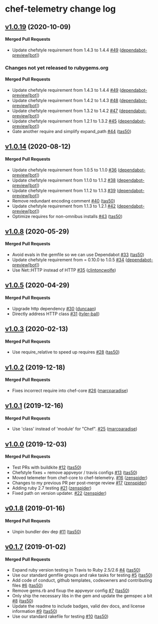# chef-telemetry change log

<!-- latest_release 1.0.19 -->
## [v1.0.19](https://github.com/chef/chef-telemetry/tree/v1.0.19) (2020-10-09)

#### Merged Pull Requests
- Update chefstyle requirement from 1.4.3 to 1.4.4 [#49](https://github.com/chef/chef-telemetry/pull/49) ([dependabot-preview[bot]](https://github.com/dependabot-preview[bot]))
<!-- latest_release -->

<!-- release_rollup since=1.0.14 -->
### Changes not yet released to rubygems.org

#### Merged Pull Requests
- Update chefstyle requirement from 1.4.3 to 1.4.4 [#49](https://github.com/chef/chef-telemetry/pull/49) ([dependabot-preview[bot]](https://github.com/dependabot-preview[bot])) <!-- 1.0.19 -->
- Update chefstyle requirement from 1.4.2 to 1.4.3 [#48](https://github.com/chef/chef-telemetry/pull/48) ([dependabot-preview[bot]](https://github.com/dependabot-preview[bot])) <!-- 1.0.18 -->
- Update chefstyle requirement from 1.3.2 to 1.4.2 [#47](https://github.com/chef/chef-telemetry/pull/47) ([dependabot-preview[bot]](https://github.com/dependabot-preview[bot])) <!-- 1.0.17 -->
- Update chefstyle requirement from 1.2.1 to 1.3.2 [#45](https://github.com/chef/chef-telemetry/pull/45) ([dependabot-preview[bot]](https://github.com/dependabot-preview[bot])) <!-- 1.0.16 -->
- Gate another require and simplify expand_path [#44](https://github.com/chef/chef-telemetry/pull/44) ([tas50](https://github.com/tas50)) <!-- 1.0.15 -->
<!-- release_rollup -->

<!-- latest_stable_release -->
## [v1.0.14](https://github.com/chef/chef-telemetry/tree/v1.0.14) (2020-08-12)

#### Merged Pull Requests
- Update chefstyle requirement from 1.0.5 to 1.1.0 [#36](https://github.com/chef/chef-telemetry/pull/36) ([dependabot-preview[bot]](https://github.com/dependabot-preview[bot]))
- Update chefstyle requirement from 1.1.0 to 1.1.2 [#38](https://github.com/chef/chef-telemetry/pull/38) ([dependabot-preview[bot]](https://github.com/dependabot-preview[bot]))
- Update chefstyle requirement from 1.1.2 to 1.1.3 [#39](https://github.com/chef/chef-telemetry/pull/39) ([dependabot-preview[bot]](https://github.com/dependabot-preview[bot]))
- Remove redundant encoding comment [#40](https://github.com/chef/chef-telemetry/pull/40) ([tas50](https://github.com/tas50))
- Update chefstyle requirement from 1.1.3 to 1.2.1 [#42](https://github.com/chef/chef-telemetry/pull/42) ([dependabot-preview[bot]](https://github.com/dependabot-preview[bot]))
- Optimize requires for non-omnibus installs [#43](https://github.com/chef/chef-telemetry/pull/43) ([tas50](https://github.com/tas50))
<!-- latest_stable_release -->

## [v1.0.8](https://github.com/chef/chef-telemetry/tree/v1.0.8) (2020-05-29)

#### Merged Pull Requests
- Avoid evals in the gemfile so we can use Dependabot [#33](https://github.com/chef/chef-telemetry/pull/33) ([tas50](https://github.com/tas50))
- Update chefstyle requirement from = 0.10.0 to 1.0.5 [#34](https://github.com/chef/chef-telemetry/pull/34) ([dependabot-preview[bot]](https://github.com/dependabot-preview[bot]))
- Use Net::HTTP instead of HTTP [#35](https://github.com/chef/chef-telemetry/pull/35) ([clintoncwolfe](https://github.com/clintoncwolfe))

## [v1.0.5](https://github.com/chef/chef-telemetry/tree/v1.0.5) (2020-04-29)

#### Merged Pull Requests
- Upgrade http dependency [#30](https://github.com/chef/chef-telemetry/pull/30) ([duncaan](https://github.com/duncaan))
- Directly address HTTP class [#31](https://github.com/chef/chef-telemetry/pull/31) ([tyler-ball](https://github.com/tyler-ball))

## [v1.0.3](https://github.com/chef/chef-telemetry/tree/v1.0.3) (2020-02-13)

#### Merged Pull Requests
- Use require_relative to speed up requires [#28](https://github.com/chef/chef-telemetry/pull/28) ([tas50](https://github.com/tas50))

## [v1.0.2](https://github.com/chef/chef-telemetry/tree/v1.0.2) (2019-12-18)

#### Merged Pull Requests
- Fixes incorrect require into chef-core [#26](https://github.com/chef/chef-telemetry/pull/26) ([marcparadise](https://github.com/marcparadise))

## [v1.0.1](https://github.com/chef/chef-telemetry/tree/v1.0.1) (2019-12-16)

#### Merged Pull Requests
- Use &#39;class&#39; instead of &#39;module&#39; for &quot;Chef&quot;. [#25](https://github.com/chef/chef-telemetry/pull/25) ([marcparadise](https://github.com/marcparadise))

## [v1.0.0](https://github.com/chef/chef-telemetry/tree/v1.0.0) (2019-12-03)

#### Merged Pull Requests
- Test PRs with buildkite [#12](https://github.com/chef/chef-telemetry/pull/12) ([tas50](https://github.com/tas50))
- Chefstyle fixes + remove appveyor / travis configs [#13](https://github.com/chef/chef-telemetry/pull/13) ([tas50](https://github.com/tas50))
- Moved telemeter from chef-core to chef-telemetry. [#16](https://github.com/chef/chef-telemetry/pull/16) ([zenspider](https://github.com/zenspider))
- Changes to my previous PR per post-merge review [#17](https://github.com/chef/chef-telemetry/pull/17) ([zenspider](https://github.com/zenspider))
- Adding ruby 2.7 testing [#21](https://github.com/chef/chef-telemetry/pull/21) ([zenspider](https://github.com/zenspider))
- Fixed path on version updater. [#22](https://github.com/chef/chef-telemetry/pull/22) ([zenspider](https://github.com/zenspider))

## [v0.1.8](https://github.com/chef/chef-telemetry/tree/v0.1.8) (2019-01-16)

#### Merged Pull Requests
- Unpin bundler dev dep [#11](https://github.com/chef/chef-telemetry/pull/11) ([tas50](https://github.com/tas50))

## [v0.1.7](https://github.com/chef/chef-telemetry/tree/v0.1.7) (2019-01-02)

#### Merged Pull Requests
- Expand ruby version testing in Travis to Ruby 2.5/2.6 [#4](https://github.com/chef/chef-telemetry/pull/4) ([tas50](https://github.com/tas50))
- Use our standard gemfile groups and rake tasks for testing [#5](https://github.com/chef/chef-telemetry/pull/5) ([tas50](https://github.com/tas50))
- Add code of conduct, github templates, codeowners and contributing files [#6](https://github.com/chef/chef-telemetry/pull/6) ([tas50](https://github.com/tas50))
- Remove gems.rb and fixup the appveyor config [#7](https://github.com/chef/chef-telemetry/pull/7) ([tas50](https://github.com/tas50))
- Only ship the necessary libs in the gem and update the gemspec a bit [#8](https://github.com/chef/chef-telemetry/pull/8) ([tas50](https://github.com/tas50))
- Update the readme to include badges, valid dev docs, and license information [#9](https://github.com/chef/chef-telemetry/pull/9) ([tas50](https://github.com/tas50))
- Use our standard rakefile for testing [#10](https://github.com/chef/chef-telemetry/pull/10) ([tas50](https://github.com/tas50))